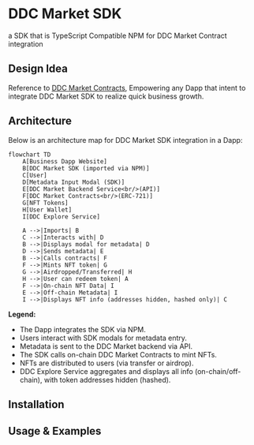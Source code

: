 # DDC Market SDK

a SDK that is TypeScript Compatible NPM for DDC Market Contract integration

## Design Idea

Reference to [DDC Market Contracts](https://github.com/DataDanceChain/DDC-Market-Contracts), Empowering any Dapp that intent to integrate DDC Market SDK to realize quick business growth.

## Architecture

Below is an architecture map for DDC Market SDK integration in a Dapp:

```mermaid
flowchart TD
    A[Business Dapp Website]
    B[DDC Market SDK (imported via NPM)]
    C[User]
    D[Metadata Input Modal (SDK)]
    E[DDC Market Backend Service<br/>(API)]
    F[DDC Market Contracts<br/>(ERC-721)]
    G[NFT Tokens]
    H[User Wallet]
    I[DDC Explore Service]

    A -->|Imports| B
    C -->|Interacts with| D
    B -->|Displays modal for metadata| D
    D -->|Sends metadata| E
    B -->|Calls contracts| F
    F -->|Mints NFT token| G
    G -->|Airdropped/Transferred| H
    H -->|User can redeem token| A
    F -->|On-chain NFT Data| I
    E -->|Off-chain Metadata| I
    I -->|Displays NFT info (addresses hidden, hashed only)| C
```

**Legend:**

- The Dapp integrates the SDK via NPM.
- Users interact with SDK modals for metadata entry.
- Metadata is sent to the DDC Market backend via API.
- The SDK calls on-chain DDC Market Contracts to mint NFTs.
- NFTs are distributed to users (via transfer or airdrop).
- DDC Explore Service aggregates and displays all info (on-chain/off-chain), with token addresses hidden (hashed).

## Installation

## Usage & Examples
